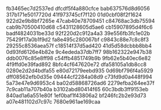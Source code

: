 fb3465ec7d2537ed
dfcdf5f4a880cfce
bab637576d8d6056
317b171e5017720d
41f973745cf7f120
01d0cbf08f2f1624
922d2e9b8bf7265e
47cab40e78709451
c84768ac3db75594
cab9b70500410d68
c5431128605d5ae6
cb15907895d4f6c6
badf4824031be33d
92f220d2c912a4a3
39e556fb3fc1e02b
75429f17a0b1f9d2
fa8e495c280067bf
c9843c88e7c8c8f3
29255c8536aea57f
c18514f37d5ad420
41d5d58dcbbb8bb4
0d93fd6126e4b82e
9c4ededa37db7ff7
98b162322e947b38
ddb0076c85e8ff98
c54ffb4851749b9b
9fb62e5b40ec6e82
4f9ffd0e39fad892
8bfc4cf647620e72
dfa58105a1db8cc8
0280e2d2d4bdfa55
e80d72179eebd935
0d69bf796f4a5929
dff08562efb0d35e
09444cf2284a08d9
c73fd9d0a448f994
5a73e47e9d6953c4
ba02d58868726ad6
2279efba264ee37f
7c9cab11a707b40a
b3102abd80414f65
60c3bdb3ff9153eb
840ad1a6a551e80f
1ef0baf1f43806a2
bf246fc2b2e93d73
a07e481102d7c97c
7680e961ae169caa
